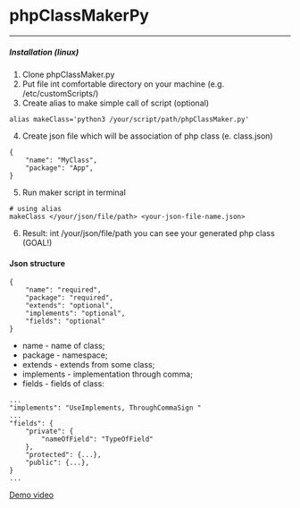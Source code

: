 # phpClassMakerPy
---

##### Installation (linux)
1. Clone phpClassMaker.py
2. Put file int comfortable directory on your machine (e.g. /etc/customScripts/)
3. Create alias to make simple call of script (optional)
```
alias makeClass='python3 /your/script/path/phpClassMaker.py'
```
4. Create json file which will be association of php class (e. class.json)
```
{
    "name": "MyClass",
    "package": "App",
}
```
5. Run maker script in terminal
```
# using alias
makeClass </your/json/file/path> <your-json-file-name.json>
```
6. Result: int /your/json/file/path you can see your generated php class (GOAL!)

#### Json structure
```
{
    "name": "required",
    "package": "required",
    "extends": "optional",
    "implements": "optional",
    "fields": "optional"
}
```
- name - name of class;
- package - namespace;
- extends - extends from some class;
- implements - implementation through comma;
- fields - fields of class:


```
...
"implements": "UseImplements, ThroughCommaSign "
...
"fields": {
    "private": {
        "nameOfField": "TypeOfField"
    },
    "protected": {...},
    "public": {...},
}
...
```

[Demo video](https://youtu.be/O12VgHHZmEo)
